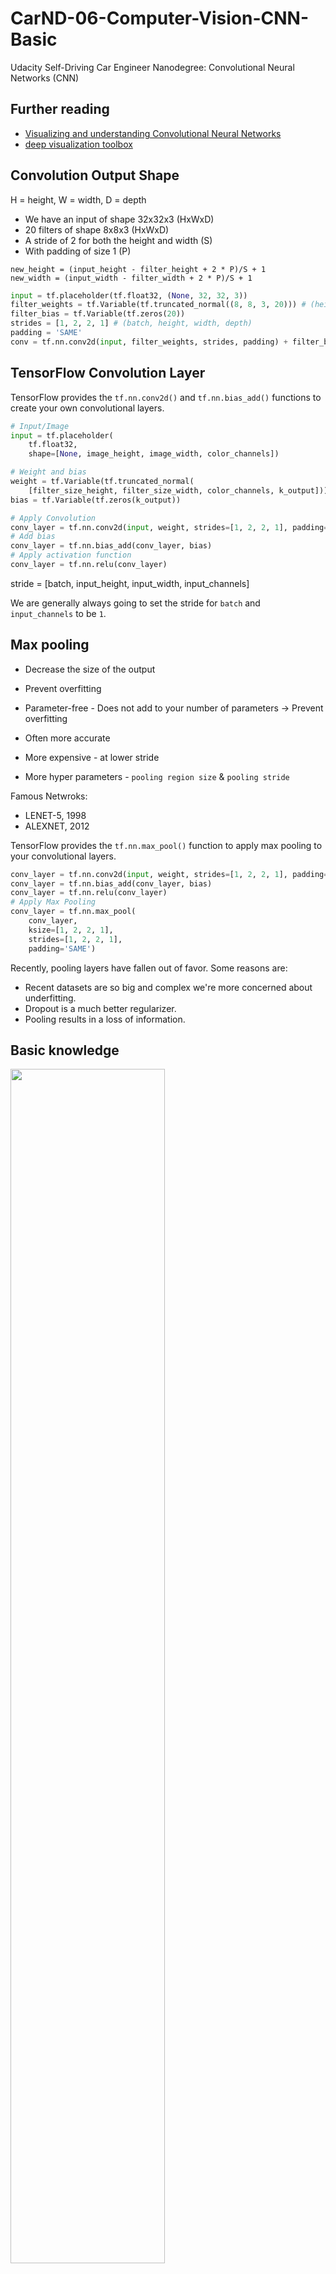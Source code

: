 # CarND-06-Computer-Vision-CNN-Basic

Udacity Self-Driving Car Engineer Nanodegree: Convolutional Neural Networks (CNN)

## Further reading

- [Visualizing and understanding Convolutional Neural Networks](https://arxiv.org/abs/1311.2901)
- [deep visualization toolbox](https://www.youtube.com/watch?v=ghEmQSxT6tw)

## Convolution Output Shape

H = height, W = width, D = depth

- We have an input of shape 32x32x3 (HxWxD)
- 20 filters of shape 8x8x3 (HxWxD)
- A stride of 2 for both the height and width (S)
- With padding of size 1 (P)

```
new_height = (input_height - filter_height + 2 * P)/S + 1
new_width = (input_width - filter_width + 2 * P)/S + 1
```

```python
input = tf.placeholder(tf.float32, (None, 32, 32, 3))
filter_weights = tf.Variable(tf.truncated_normal((8, 8, 3, 20))) # (height, width, input_depth, output_depth)
filter_bias = tf.Variable(tf.zeros(20))
strides = [1, 2, 2, 1] # (batch, height, width, depth)
padding = 'SAME'
conv = tf.nn.conv2d(input, filter_weights, strides, padding) + filter_bias
```

## TensorFlow Convolution Layer

TensorFlow provides the `tf.nn.conv2d()` and `tf.nn.bias_add()` functions to create your own convolutional layers.

```python
# Input/Image
input = tf.placeholder(
    tf.float32,
    shape=[None, image_height, image_width, color_channels])

# Weight and bias
weight = tf.Variable(tf.truncated_normal(
    [filter_size_height, filter_size_width, color_channels, k_output]))
bias = tf.Variable(tf.zeros(k_output))

# Apply Convolution
conv_layer = tf.nn.conv2d(input, weight, strides=[1, 2, 2, 1], padding='SAME')
# Add bias
conv_layer = tf.nn.bias_add(conv_layer, bias)
# Apply activation function
conv_layer = tf.nn.relu(conv_layer)
```

stride = [batch, input_height, input_width, input_channels]

We are generally always going to set the stride for `batch` and `input_channels` to be `1`.

## Max pooling

- Decrease the size of the output
- Prevent overfitting

- Parameter-free - Does not add to your number of parameters -> Prevent overfitting
- Often more accurate
- More expensive - at lower stride
- More hyper parameters - `pooling region size` & `pooling stride`

Famous Netwroks:

- LENET-5, 1998
- ALEXNET, 2012

TensorFlow provides the ``tf.nn.max_pool()`` function to apply max pooling to your convolutional layers.

```python
conv_layer = tf.nn.conv2d(input, weight, strides=[1, 2, 2, 1], padding='SAME')
conv_layer = tf.nn.bias_add(conv_layer, bias)
conv_layer = tf.nn.relu(conv_layer)
# Apply Max Pooling
conv_layer = tf.nn.max_pool(
    conv_layer,
    ksize=[1, 2, 2, 1],
    strides=[1, 2, 2, 1],
    padding='SAME')
```

Recently, pooling layers have fallen out of favor. Some reasons are:

- Recent datasets are so big and complex we're more concerned about underfitting.
- Dropout is a much better regularizer.
- Pooling results in a loss of information.








## Basic knowledge

<img src="https://github.com/ChenBohan/AI-CV-02-Intro-to-CNN/blob/master/readme_img/dog_example.png" width = "70%" height = "70%" div align=center />

Ref: https://adeshpande3.github.io/adeshpande3.github.io/A-Beginner's-Guide-To-Understanding-Convolutional-Neural-Networks/

Given:
- input layer has a width of ``W`` and a height of ``H``
- convolutional layer has a filter size ``F``
- a stride of ``S``
- a padding of ``P``
- the number of filters ``K``

The following formula gives us the width of the next layer: ``W_out =[(W−F+2P)/S] + 1``.

The output height would be ``H_out = [(H-F+2P)/S] + 1``.

And the output depth would be equal to the number of filters ``D_out = K``.

The output volume would be ``W_out * H_out * D_out``.

## Implement a CNN in TensorFlow

TensorFlow provides the ``tf.nn.conv2d()`` and ``tf.nn.bias_add()`` functions to create your own convolutional layers.

```python
# Output depth
k_output = 64

# Image Properties
image_width = 10
image_height = 10
color_channels = 3

# Convolution filter
filter_size_width = 5
filter_size_height = 5

# Input/Image
input = tf.placeholder(
    tf.float32,
    shape=[None, image_height, image_width, color_channels])

# Weight and bias
weight = tf.Variable(tf.truncated_normal(
    [filter_size_height, filter_size_width, color_channels, k_output]))
bias = tf.Variable(tf.zeros(k_output))

# Apply Convolution
conv_layer = tf.nn.conv2d(input, weight, strides=[1, 2, 2, 1], padding='SAME')
# Add bias
conv_layer = tf.nn.bias_add(conv_layer, bias)
# Apply activation function
conv_layer = tf.nn.relu(conv_layer)
```
The code above uses the ``tf.nn.conv2d()`` function to compute the convolution with ``weight`` as the filter and ``[1, 2, 2, 1]`` for the strides.

In TensorFlow, strides is an array of 4 elements:
1. stride for batch
2. stride for height
3. stride for width
4. stride for features

PS: You can always set the first and last element to 1 in strides in order to use all batches and features.

The ``tf.nn.bias_add()`` function adds a 1-d bias to the last dimension in a matrix.

## Pooling

News:

Recently, pooling layers have fallen out of favor. Some reasons are:

- Recent datasets are so big and complex we're more concerned about underfitting.
- Dropout is a much better regularizer.
- Pooling results in a loss of information. Think about the max pooling operation as an example. We only keep the largest of n numbers, thereby disregarding n-1 numbers completely.


### Max pooling

Max pooling operation is to reduce the size of the input, and allow the neural network to focus on only the most important elements.

- parameter-free --- Does not add to your number of parameters
- prevent overfitting
- often more accurate
- more expensive --- at lower stride
- more hyper parameters --- eg. pooling region size & pooling stride

TensorFlow provides the ``tf.nn.max_pool()`` function to apply max pooling to your convolutional layers.

```python
conv_layer = tf.nn.conv2d(input, weight, strides=[1, 2, 2, 1], padding='SAME')
conv_layer = tf.nn.bias_add(conv_layer, bias)
conv_layer = tf.nn.relu(conv_layer)
# Apply Max Pooling
conv_layer = tf.nn.max_pool(
    conv_layer,
    ksize=[1, 2, 2, 1],
    strides=[1, 2, 2, 1],
    padding='SAME')
```
```python
def maxpool2d(x, k=2):
    return tf.nn.max_pool(
        x,
        ksize=[1, k, k, 1],
        strides=[1, k, k, 1],
        padding='SAME')
```

The ``ksize`` and ``strides`` parameters are structured as 4-element lists, with each element corresponding to a dimension of the input tensor (``[batch, height, width, channels]``). 

### Average pooling



## 1 * 1 convolutins

<img src="https://github.com/ChenBohan/AI-CV-02-Intro-to-CNN/blob/master/readme_img/1*1%20convolution.png" width = "70%" height = "70%" div align=center />

## Inception

<img src="https://github.com/ChenBohan/AI-CV-02-Intro-to-CNN/blob/master/readme_img/inception.png" width = "70%" height = "70%" div align=center />

## Model

```python
def conv_net(x, weights, biases, dropout):
    # Layer 1 - 28*28*1 to 14*14*32
    conv1 = conv2d(x, weights['wc1'], biases['bc1'])
    conv1 = maxpool2d(conv1, k=2)

    # Layer 2 - 14*14*32 to 7*7*64
    conv2 = conv2d(conv1, weights['wc2'], biases['bc2'])
    conv2 = maxpool2d(conv2, k=2)

    # Fully connected layer - 7*7*64 to 1024
    fc1 = tf.reshape(conv2, [-1, weights['wd1'].get_shape().as_list()[0]])
    fc1 = tf.add(tf.matmul(fc1, weights['wd1']), biases['bd1'])
    fc1 = tf.nn.relu(fc1)
    fc1 = tf.nn.dropout(fc1, dropout)

    # Output Layer - class prediction - 1024 to 10
    out = tf.add(tf.matmul(fc1, weights['out']), biases['out'])
    return out
```

